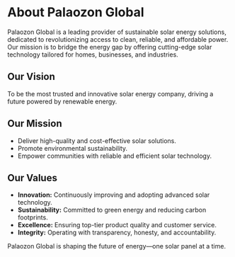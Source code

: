 # About Palaozon Global

Palaozon Global is a leading provider of sustainable solar energy solutions, dedicated to revolutionizing access to clean, reliable, and affordable power. Our mission is to bridge the energy gap by offering cutting-edge solar technology tailored for homes, businesses, and industries.

## Our Vision  
To be the most trusted and innovative solar energy company, driving a future powered by renewable energy.

## Our Mission  
- Deliver high-quality and cost-effective solar solutions.
- Promote environmental sustainability.
- Empower communities with reliable and efficient solar technology.

## Our Values  
- **Innovation:** Continuously improving and adopting advanced solar technology.  
- **Sustainability:** Committed to green energy and reducing carbon footprints.  
- **Excellence:** Ensuring top-tier product quality and customer service.  
- **Integrity:** Operating with transparency, honesty, and accountability.  

Palaozon Global is shaping the future of energy—one solar panel at a time.

